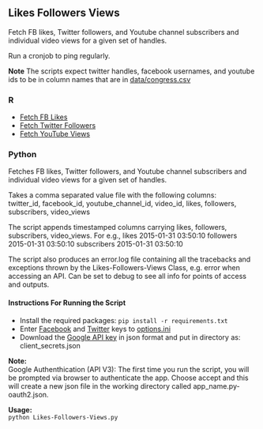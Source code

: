 ## Likes Followers Views

Fetch FB likes, Twitter followers, and Youtube channel subscribers and individual video views for a given set of handles. 

Run a cronjob to ping regularly.

**Note** The scripts expect twitter handles, facebook usernames, and youtube ids to be in column names that are in [data/congress.csv](data/congress.csv)

### R

* [Fetch FB Likes](in-r/fb_likes.R)
* [Fetch Twitter Followers](in-r/twtr_followers.R)
* [Fetch YouTube Views](in-r/yt_views.R)

### Python

Fetches FB likes, Twitter followers, and Youtube channel subscribers and individual video views for a given set of handles. 

Takes a comma separated value file with the following columns:  
twitter_id, facebook_id, youtube_channel_id, video_id, likes, followers, subscribers, video_views

The script appends timestamped columns carrying likes, followers, subscribers, video_views. For e.g., 
likes 2015-01-31 03:50:10	followers 2015-01-31 03:50:10	subscribers 2015-01-31 03:50:10

The script also produces an error.log file containing all the tracebacks and exceptions thrown by the Likes-Followers-Views Class, e.g. error when accessing an API. Can be set to debug to see all info for points of access and outputs. 

#### Instructions For Running the Script

* Install the required packages:
`pip install -r requirements.txt`
* Enter [Facebook](https://code.google.com/apis/console) and [Twitter](https://apps.twitter.com/) keys to [options.ini](config/options.ini)
* Download the [Google API key](https://code.google.com/apis/console) in json format and put in directory as: client_secrets.json

**Note:**  
Google Authenthication (API V3): The first time you run the script, you will be prompted via browser to authenticate the app. Choose accept and this will create a new json file in the working directory called app_name.py-oauth2.json.  

**Usage:**  
`python Likes-Followers-Views.py`